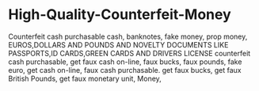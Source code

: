 # High-Quality-Counterfeit-Money
Counterfeit cash purchasable cash, banknotes, fake money, prop money, EUROS,DOLLARS AND POUNDS AND NOVELTY DOCUMENTS LIKE PASSPORTS,ID CARDS,GREEN CARDS AND DRIVERS LICENSE counterfeit cash purchasable, get faux cash on-line, faux bucks, faux pounds, fake euro, get cash on-line, faux cash purchasable. get faux bucks, get faux British Pounds, get faux monetary unit, Money,
